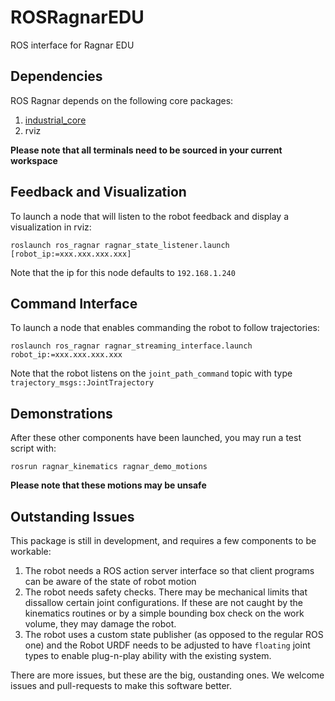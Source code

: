 # ROSRagnarEDU
ROS interface for Ragnar EDU

## Dependencies
ROS Ragnar depends on the following core packages:
 1. [industrial_core](https://github.com/ros-industrial/industrial_core)
 2. rviz

**Please note that all terminals need to be sourced in your current workspace**

## Feedback and Visualization
To launch a node that will listen to the robot feedback and display a visualization in rviz:
```
roslaunch ros_ragnar ragnar_state_listener.launch [robot_ip:=xxx.xxx.xxx.xxx]
```

Note that the ip for this node defaults to `192.168.1.240`

## Command Interface
To launch a node that enables commanding the robot to follow trajectories:
```
roslaunch ros_ragnar ragnar_streaming_interface.launch robot_ip:=xxx.xxx.xxx.xxx
```

Note that the robot listens on the ```joint_path_command``` topic with type ```trajectory_msgs::JointTrajectory```

## Demonstrations
After these other components have been launched, you may run a test script with:
```
rosrun ragnar_kinematics ragnar_demo_motions 
```

**Please note that these motions may be unsafe**

## Outstanding Issues

This package is still in development, and requires a few components to be workable:

 1. The robot needs a ROS action server interface so that client programs can be aware of the state of
    robot motion
 2. The robot needs safety checks. There may be mechanical limits that dissallow certain joint configurations. If these are not caught by the kinematics routines or by a simple bounding box check on the work volume, they may damage the robot.
 3. The robot uses a custom state publisher (as opposed to the regular ROS one) and the Robot URDF needs to be adjusted to have ```floating``` joint types to enable plug-n-play ability with the existing system.

 There are more issues, but these are the big, oustanding ones. We welcome issues and pull-requests to make this software better.
